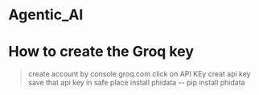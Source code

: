 # Agentic_AI
# How to create the Groq key

 >create account by console.groq.com
 >click on API KEy
 >creat api key
 >save that api key in safe place
 >install phidata -- pip install phidata
